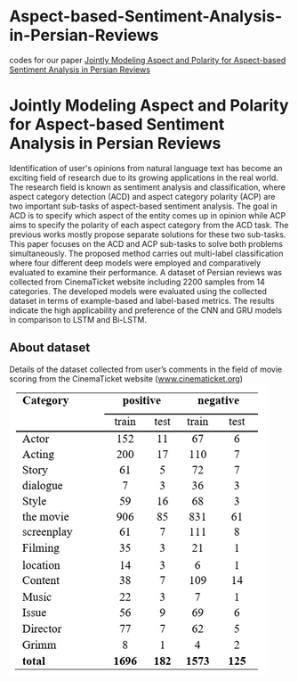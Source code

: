 # Aspect-based-Sentiment-Analysis-in-Persian-Reviews
codes for our paper [Jointly Modeling Aspect and Polarity for Aspect-based Sentiment Analysis in Persian Reviews](https://arxiv.org/abs/2109.07680)

# Jointly Modeling Aspect and Polarity for Aspect-based Sentiment Analysis in Persian Reviews
Identification of user's opinions from natural language text has become an exciting field of research due to its growing applications in the real world. The research field is known as sentiment analysis and classification, where aspect category detection (ACD) and aspect category polarity (ACP) are two important sub-tasks of aspect-based sentiment analysis. The goal in ACD is to specify which aspect of the entity comes up in opinion while ACP aims to specify the polarity of each aspect category from the ACD task. The previous works mostly propose separate solutions for these two sub-tasks. This paper focuses on the ACD and ACP sub-tasks to solve both problems simultaneously. The proposed method carries out multi-label classification where four different deep models were employed and comparatively evaluated to examine their performance. A dataset of Persian reviews was collected from CinemaTicket website including 2200 samples from 14 categories. The developed models were evaluated using the collected dataset in terms of example-based and label-based metrics. The results indicate the high applicability and preference of the CNN and GRU models in comparison to LSTM and Bi-LSTM. 

## About dataset
Details of the dataset collected from user’s comments in the field of movie scoring from the
CinemaTicket website (www.cinematicket.org)
![](data.jpg)

